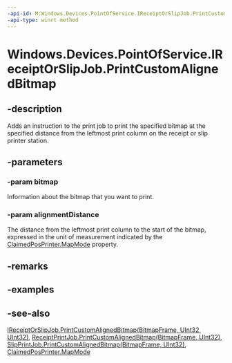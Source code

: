 ----api-id: M:Windows.Devices.PointOfService.IReceiptOrSlipJob.PrintCustomAlignedBitmap(Windows.Graphics.Imaging.BitmapFrame,System.UInt32)
-api-type: winrt method
---<!-- Method syntaxpublic void PrintCustomAlignedBitmap(Windows.Graphics.Imaging.BitmapFrame bitmap, System.UInt32 alignmentDistance)--># Windows.Devices.PointOfService.IReceiptOrSlipJob.PrintCustomAlignedBitmap## -descriptionAdds an instruction to the print job to print the specified bitmap at the specified distance from the leftmost print column on the receipt or slip printer station.## -parameters### -param bitmapInformation about the bitmap that you want to print.### -param alignmentDistanceThe distance from the leftmost print column to the start of the bitmap, expressed in the unit of measurement indicated by the [ClaimedPosPrinter.MapMode](claimedposprinter_mapmode.md) property.## -remarks## -examples## -see-also[IReceiptOrSlipJob.PrintCustomAlignedBitmap(BitmapFrame, UInt32, UInt32)](ireceiptorslipjob_printcustomalignedbitmap_417648213.md), [ReceiptPrintJob.PrintCustomAlignedBitmap(BitmapFrame, UInt32)](receiptprintjob_printcustomalignedbitmap_386594225.md), [SlipPrintJob.PrintCustomAlignedBitmap(BitmapFrame, UInt32)](slipprintjob_printcustomalignedbitmap_386594225.md), [ClaimedPosPrinter.MapMode](claimedposprinter_mapmode.md)